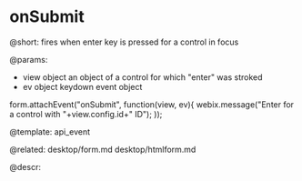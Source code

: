 onSubmit
==============================
@short: fires when enter key is pressed for a control in focus

@params: 

- view		object	an object of a control for which "enter" was stroked
- ev	object		keydown event object

form.attachEvent("onSubmit", function(view, ev){
    webix.message("Enter for a control with "+view.config.id+" ID");
));

@template:	api_event

@related: 
	desktop/form.md
    desktop/htmlform.md

@descr: